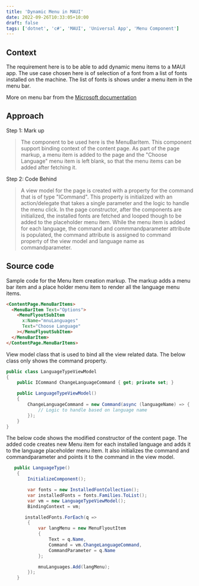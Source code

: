 ```yaml
---
title: 'Dynamic Menu in MAUI'
date: 2022-09-26T10:33:05+10:00
draft: false
tags: ['dotnet', 'c#', 'MAUI', 'Universal App', 'Menu Component']
---
```


## Context

The requirement here is to be able to add dynamic menu items to a MAUI app. The use case chosen here is of selection of a font from a list of fonts installed on the machine. The list of fonts is shows under a menu item in the menu bar.

More on menu bar from the [Microsoft documentation](https://learn.microsoft.com/en-us/dotnet/maui/user-interface/menubar)

## Approach

Step 1: Mark up

> The component to be used here is the MenuBarItem. This component support binding context of the content page. As part of the page markup, a menu item is added to the page and the "Choose Language" menu item is left blank, so that the menu items can be added after fetching it.

Step 2: Code Behind

> A view model for the page is created with a property for the command that is of type "ICommand". This property is initialized with an action/delegate that takes a single parameter and the logic to handle the menu click. In the page constructor, after the components are initialized, the installed fonts are fetched and looped though to be added to the placeholder menu item. While the menu item is added for each language, the command and commmandparameter attribute is populated, the command attribute is assigned to command property of the view model and language name as commandparameter.

## Source code

Sample code for the Menu Item creation markup. The markup adds a menu bar item and a place holder menu item to render all the language menu items.

```html
<ContentPage.MenuBarItems>
  <MenuBarItem Text="Options">
    <MenuFlyoutSubItem
      x:Name="mnuLanguages"
      Text="Choose Language"
    ></MenuFlyoutSubItem>
  </MenuBarItem>
</ContentPage.MenuBarItems>
```

View model class that is used to bind all the view related data. The below class only shows the command property.

```c#
public class LanguageTypeViewModel
{
    public ICommand ChangeLanguageCommand { get; private set; }

    public LanguageTypeViewModel()
    {
        ChangeLanguageCommand = new Command(async (languageName) => {
            // Logic to handle based on language name
        });
    }
}
```

The below code shows the modified constructor of the content page. The added code creates new Menu item for each installed language and adds it to the language placeholder menu item. It also initializes the command and commandparameter and points it to the command in the view model.

```c#
   public LanguageType()
    {
        InitializeComponent();

        var fonts = new InstalledFontCollection();
        var installedFonts = fonts.Families.ToList();
        var vm = new LanguageTypeViewModel();
        BindingContext = vm;

       installedFonts.ForEach(q =>
        {
            var langMenu = new MenuFlyoutItem
            {
                Text = q.Name,
                Command = vm.ChangeLanguageCommand,
                CommandParameter = q.Name
            };

            mnuLanguages.Add(langMenu);
        });
    }

```
